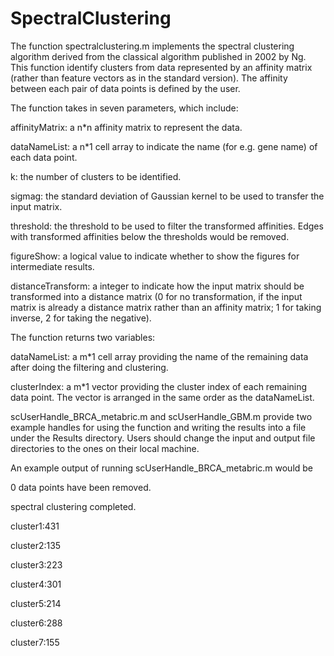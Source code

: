 # SpectralClustering
The function spectralclustering.m implements the spectral clustering algorithm derived from the classical algorithm published in 2002 by Ng. This function identify clusters from data represented by an affinity matrix (rather than feature vectors as in the standard version). The affinity between each pair of data points is defined by the user.


The function takes in seven parameters, which include:

affinityMatrix: a n*n affinity matrix to represent the data.

dataNameList: a n*1 cell array to indicate the name (for e.g. gene name) of each data point.

k: the number of clusters to be identified.

sigmag: the standard deviation of Gaussian kernel to be used to transfer the input matrix.

threshold: the threshold to be used to filter the transformed affinities. Edges with transformed affinities below the thresholds would be removed.

figureShow: a logical value to indicate whether to show the figures for intermediate results.

distanceTransform: a integer to indicate how the input matrix should be transformed into a distance matrix (0 for no transformation, if the input matrix is already a distance matrix rather than an affinity matrix; 1 for taking inverse, 2 for taking the negative).


The function returns two variables:

dataNameList: a m*1 cell array providing the name of the remaining data after doing the filtering and clustering.

clusterIndex: a m*1 vector providing the cluster index of each remaining data point. The vector is arranged in the same order as the dataNameList.



scUserHandle_BRCA_metabric.m and scUserHandle_GBM.m provide two example handles for using the function and writing the results into a file under the Results directory. Users should change the input and output file directories to the ones on their local machine.

An example output of running scUserHandle_BRCA_metabric.m would be

0 data points have been removed.

spectral clustering completed.

cluster1:431

cluster2:135

cluster3:223

cluster4:301

cluster5:214

cluster6:288

cluster7:155
